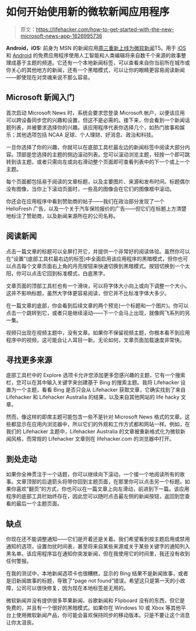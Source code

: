 # 如何开始使用新的微软新闻应用程序

> 原文：<https://lifehacker.com/how-to-get-started-with-the-new-microsoft-news-app-1826995736>

**Android，iOS:** 前身为 MSN 的新闻应用[周三重新上线为微软新闻](https://www.theverge.com/2018/6/20/17482902/microsoft-news-android-ios-app-launch-features)T5。用于 [iOS](https://itunes.apple.com/us/app/microsoft-news/id945416273?mt=8) 和 [Android](https://play.google.com/store/apps/details?id=com.microsoft.amp.apps.bingnews&hl=en_US) 的免费应用程序使用人工智能和人类编辑将来自数千个来源的故事整理成基于主题的频道。它还有一个本地新闻标签，可以查看来自你当前所在城市或你关心的其他地方的新闻，还有一个黑暗模式，可以让你的眼睛更容易阅读新闻——即使现在对灵魂来说不那么容易。



## Microsoft 新闻入门

首次启动 Microsoft News 时，系统会要求您登录 Microsoft 帐户，以便该应用可以跨设备同步您的兴趣和设置，但这不是必需的。接下来，你会看到一个新闻话题列表，并被要求选择你的兴趣。该应用程序代表你选择几个，如热门故事和娱乐；其他选项包括 NCAA 足球、个人理财、好消息、政治和科技。

一旦你选择了你的兴趣，你就可以在底部工具栏最左边的新闻标签中阅读大部分内容。顶部是您选择的主题的侧边滚动列表。您可以滚动浏览主题，轻按一个即可跳转到该主题，或者只需向左或向右滑动整个页面即可查看列表中的下一个或上一个主题。

每个页面都包括易于阅读的文章标题，以及主要图片、来源和发布时间。标题偶尔没有图像，当你上下滚动页面时，一些高的图像会在它们的图像框中滚动。

你还会在应用程序中看到赞助商的帖子——我们在政治部分发现了一个 HelloFresh 广告，以及一个关于汽车保险报价的广告——但它们在标题上方清楚地标注了赞助商，以及新闻来源所在的公司名称。

## 阅读新闻

点击一篇文章的标题可以全屏打开它，并提供一个非常好的阅读体验。虽然你可以在“设置”(底部工具栏最右边的标签)中全面启用该应用程序的黑暗模式，但你也可以点击每个文章页面右上角的月亮按钮来快速切换到黑暗模式。按钮切换到一个太阳，你可以点击它回到标准模式，白底黑字。

文章页面的顶部工具栏也有一个滑块，可以将字体大小向上或向下调整一个大小。这并不影响标题，虽然大字体更容易阅读，但它并不比标准字体大多少。

在一篇文章的底部，你会看到后续文章的两个预览(一个标题和一个图片)。你可以点击一个跳转到它，或者只是继续滚动——下一个会马上出现，就像网飞系列的另一集。

视频只出现在视频主题中，没有文章。如果你不保留视频主题，你根本看不到应用程序中的视频，这可能会让人耳目一新。无论如何，文章页面加载速度非常快。

## 寻找更多来源

底部工具栏中的 Explore 选项卡允许您添加更多您感兴趣的主题，它有一个搜索栏，您可以在其中输入关键字来创建基于 Bing 的搜索主题。我将 Lifehacker 设置为一个主题，看看 Bing 是否只会从 Lifehacker 获取文章，它确实找到了来自 Lifehacker 和 Lifehacker Australia 的结果，以及来自其他网站的 life hacky 文章。

然而，像这样的即席主题可能包含一些不是针对 Microsoft News 格式的文章。这些都显示在应用内浏览器中，所以它们的外观和工作方式都和网站一样。例如，在我们的 Lifehacker 主题中，Lifehacker Australia 的文章被重新格式化为微软新闻风格，而常规的 Lifehacker 文章则在 lifehacker.com 的浏览器中打开。

## 到处走动

如果你全神贯注于一个话题，你可以继续向下滚动，一个接一个地阅读所有的故事。文章顶部的后退箭头将带你回到主题页面，在那里你可以点击另一个标题。如果你喜欢“翻页”的方式，你也可以在一篇文章上向左滑动，前进到下一篇。该应用程序的底部工具栏始终存在，因此您可以随时点击最左侧的新闻按钮，返回到您查看的最后一个主题页面。

## 缺点

你现在还不能调整通知——它们是开着还是关着。我们希望看到按主题启用或禁用通知的选项，设置勿扰时间表，甚至将来自某些来源或关于某些关键字的通知列入黑名单。该应用程序旨在通知你突发新闻，但在我使用它的时间里，我还没有收到任何警报。

在我的测试中，本地新闻选项卡也很糟糕，显示的 Bing 结果不是新闻故事，或者是旧新闻故事的标题，导致了“page not found”错误。希望这只是第一天的小故障，公司可以很快修复，因为现在本地标签是无用的。

微软新闻并没有提供很多苹果新闻、谷歌新闻和 Flipboard 没有的东西，但它是免费的，并且有一个很好的黑暗模式。如果你在 Windows 10 或 Xbox 等其他平台上使用微软新闻产品，你可能会喜欢保持同步的移动版本。只是不要让这个消息让你太沮丧。